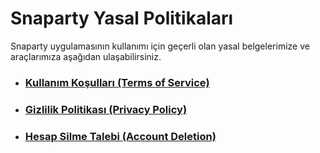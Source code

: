 # Snaparty Yasal Politikaları

Snaparty uygulamasının kullanımı için geçerli olan yasal belgelerimize ve araçlarımıza aşağıdan ulaşabilirsiniz.

* ### [Kullanım Koşulları (Terms of Service)](terms-of-service.html)
* ### [Gizlilik Politikası (Privacy Policy)](privacy-policy.html)
* ### [Hesap Silme Talebi (Account Deletion)](delete-account.html)
